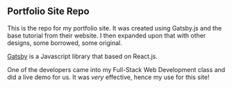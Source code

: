 Portfolio Site Repo
---
This is the repo for my portfolio site. It was created using Gatsby.js and the base tutorial from their website. I then expanded upon that with other designs, some borrowed, some original. 

[Gatsby](https://www.gatsbyjs.org/) is a Javascript library that based on React.js. 

One of the developers came into my Full-Stack Web Development class and did a live demo for us. It was *very* effective, hence my use for this site! 
